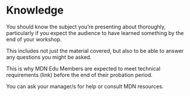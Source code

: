 # Knowledge

You should know the subject you’re presenting about thoroughly, particularly if you expect the audience to have learned something by the end of your workshop. 

This includes not just the material covered, but also to be able to answer any questions you might be asked.

This is why MDN Edu Members are expected to meet technical requirements (link) before the end of their probation period.

You can ask your manager/s for help or consult MDN resources.